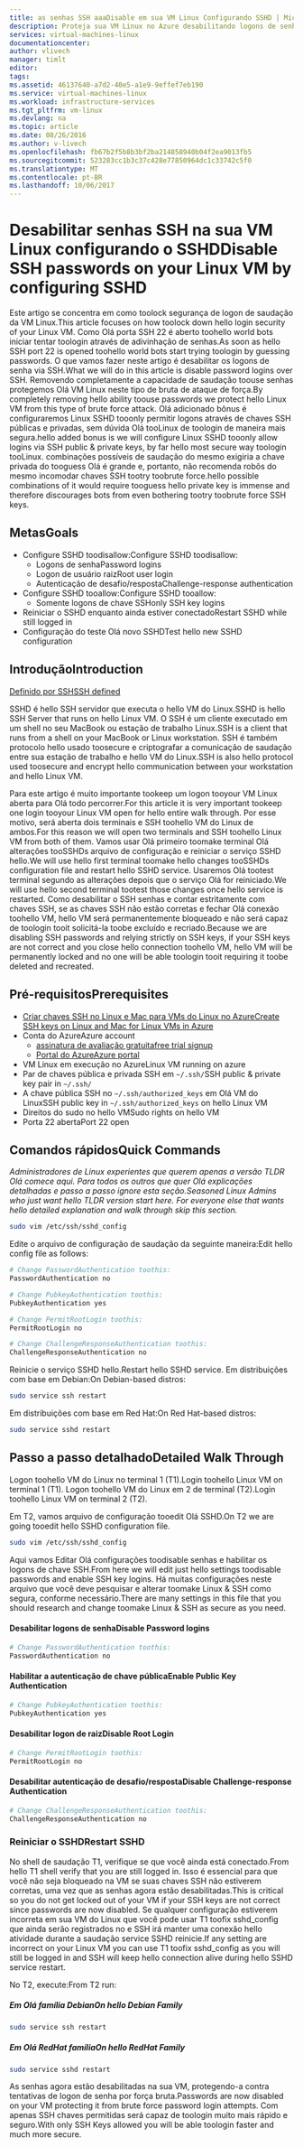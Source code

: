 ```yaml
---
title: as senhas SSH aaaDisable em sua VM Linux Configurando SSHD | Microsoft Docs
description: Proteja sua VM Linux no Azure desabilitando logons de senha para SSH.
services: virtual-machines-linux
documentationcenter: 
author: vlivech
manager: timlt
editor: 
tags: 
ms.assetid: 46137640-a7d2-40e5-a1e9-9effef7eb190
ms.service: virtual-machines-linux
ms.workload: infrastructure-services
ms.tgt_pltfrm: vm-linux
ms.devlang: na
ms.topic: article
ms.date: 08/26/2016
ms.author: v-livech
ms.openlocfilehash: fb67b2f5b8b3bf2ba214858940b04f2ea9013fb5
ms.sourcegitcommit: 523283cc1b3c37c428e77850964dc1c33742c5f0
ms.translationtype: MT
ms.contentlocale: pt-BR
ms.lasthandoff: 10/06/2017
---
```

# <a name="disable-ssh-passwords-on-your-linux-vm-by-configuring-sshd"></a><span data-ttu-id="b1942-103">Desabilitar senhas SSH na sua VM Linux configurando o SSHD</span><span class="sxs-lookup"><span data-stu-id="b1942-103">Disable SSH passwords on your Linux VM by configuring SSHD</span></span>
<span data-ttu-id="b1942-104">Este artigo se concentra em como toolock segurança de logon de saudação da VM Linux.</span><span class="sxs-lookup"><span data-stu-id="b1942-104">This article focuses on how toolock down hello login security of your Linux VM.</span></span>  <span data-ttu-id="b1942-105">Como Olá porta SSH 22 é aberto toohello world bots iniciar tentar toologin através de adivinhação de senhas.</span><span class="sxs-lookup"><span data-stu-id="b1942-105">As soon as hello SSH port 22 is opened toohello world bots start trying toologin by guessing passwords.</span></span>  <span data-ttu-id="b1942-106">O que vamos fazer neste artigo é desabilitar os logons de senha via SSH.</span><span class="sxs-lookup"><span data-stu-id="b1942-106">What we will do in this article is disable password logins over SSH.</span></span>  <span data-ttu-id="b1942-107">Removendo completamente a capacidade de saudação toouse senhas protegemos Olá VM Linux neste tipo de bruta de ataque de força.</span><span class="sxs-lookup"><span data-stu-id="b1942-107">By completely removing hello ability toouse passwords we protect hello Linux VM from this type of brute force attack.</span></span>  <span data-ttu-id="b1942-108">Olá adicionado bônus é configuraremos Linux SSHD tooonly permitir logons através de chaves SSH públicas e privadas, sem dúvida Olá tooLinux de toologin de maneira mais segura.</span><span class="sxs-lookup"><span data-stu-id="b1942-108">hello added bonus is we will configure Linux SSHD tooonly allow logins via SSH public & private keys, by far hello most secure way toologin tooLinux.</span></span>  <span data-ttu-id="b1942-109">combinações possíveis de saudação do mesmo exigiria a chave privada do tooguess Olá é grande e, portanto, não recomenda robôs do mesmo incomodar chaves SSH tootry toobrute force.</span><span class="sxs-lookup"><span data-stu-id="b1942-109">hello possible combinations of it would require tooguess hello private key is immense and therefore discourages bots from even bothering tootry toobrute force SSH keys.</span></span>

## <a name="goals"></a><span data-ttu-id="b1942-110">Metas</span><span class="sxs-lookup"><span data-stu-id="b1942-110">Goals</span></span>
* <span data-ttu-id="b1942-111">Configure SSHD toodisallow:</span><span class="sxs-lookup"><span data-stu-id="b1942-111">Configure SSHD toodisallow:</span></span>
  * <span data-ttu-id="b1942-112">Logons de senha</span><span class="sxs-lookup"><span data-stu-id="b1942-112">Password logins</span></span>
  * <span data-ttu-id="b1942-113">Logon de usuário raiz</span><span class="sxs-lookup"><span data-stu-id="b1942-113">Root user login</span></span>
  * <span data-ttu-id="b1942-114">Autenticação de desafio/resposta</span><span class="sxs-lookup"><span data-stu-id="b1942-114">Challenge-response authentication</span></span>
* <span data-ttu-id="b1942-115">Configure SSHD tooallow:</span><span class="sxs-lookup"><span data-stu-id="b1942-115">Configure SSHD tooallow:</span></span>
  * <span data-ttu-id="b1942-116">Somente logons de chave SSH</span><span class="sxs-lookup"><span data-stu-id="b1942-116">only SSH key logins</span></span>
* <span data-ttu-id="b1942-117">Reiniciar o SSHD enquanto ainda estiver conectado</span><span class="sxs-lookup"><span data-stu-id="b1942-117">Restart SSHD while still logged in</span></span>
* <span data-ttu-id="b1942-118">Configuração do teste Olá novo SSHD</span><span class="sxs-lookup"><span data-stu-id="b1942-118">Test hello new SSHD configuration</span></span>

## <a name="introduction"></a><span data-ttu-id="b1942-119">Introdução</span><span class="sxs-lookup"><span data-stu-id="b1942-119">Introduction</span></span>
[<span data-ttu-id="b1942-120">Definido por SSH</span><span class="sxs-lookup"><span data-stu-id="b1942-120">SSH defined</span></span>](https://en.wikipedia.org/wiki/Secure_Shell)

<span data-ttu-id="b1942-121">SSHD é hello SSH servidor que executa o hello VM do Linux.</span><span class="sxs-lookup"><span data-stu-id="b1942-121">SSHD is hello SSH Server that runs on hello Linux VM.</span></span>  <span data-ttu-id="b1942-122">O SSH é um cliente executado em um shell no seu MacBook ou estação de trabalho Linux.</span><span class="sxs-lookup"><span data-stu-id="b1942-122">SSH is a client that runs from a shell on your MacBook or Linux workstation.</span></span>  <span data-ttu-id="b1942-123">SSH é também protocolo hello usado toosecure e criptografar a comunicação de saudação entre sua estação de trabalho e hello VM do Linux.</span><span class="sxs-lookup"><span data-stu-id="b1942-123">SSH is also hello protocol used toosecure and encrypt hello communication between your workstation and hello Linux VM.</span></span>

<span data-ttu-id="b1942-124">Para este artigo é muito importante tookeep um logon tooyour VM Linux aberta para Olá todo percorrer.</span><span class="sxs-lookup"><span data-stu-id="b1942-124">For this article it is very important tookeep one login tooyour Linux VM open for hello entire walk through.</span></span>  <span data-ttu-id="b1942-125">Por esse motivo, será aberta dois terminais e SSH toohello VM do Linux de ambos.</span><span class="sxs-lookup"><span data-stu-id="b1942-125">For this reason we will open two terminals and SSH toohello Linux VM from both of them.</span></span>  <span data-ttu-id="b1942-126">Vamos usar Olá primeiro toomake terminal Olá alterações tooSSHDs arquivo de configuração e reiniciar o serviço SSHD hello.</span><span class="sxs-lookup"><span data-stu-id="b1942-126">We will use hello first terminal toomake hello changes tooSSHDs configuration file and restart hello SSHD service.</span></span>  <span data-ttu-id="b1942-127">Usaremos Olá tootest terminal segundo as alterações depois que o serviço Olá for reiniciado.</span><span class="sxs-lookup"><span data-stu-id="b1942-127">We will use hello second terminal tootest those changes once hello service is restarted.</span></span>  <span data-ttu-id="b1942-128">Como desabilitar o SSH senhas e contar estritamente com chaves SSH, se as chaves SSH não estão corretas e fechar Olá conexão toohello VM, hello VM será permanentemente bloqueado e não será capaz de toologin tooit solicitá-la toobe excluído e recriado.</span><span class="sxs-lookup"><span data-stu-id="b1942-128">Because we are disabling SSH passwords and relying strictly on SSH keys, if your SSH keys are not correct and you close hello connection toohello VM, hello VM will be permanently locked and no one will be able toologin tooit requiring it toobe deleted and recreated.</span></span>

## <a name="prerequisites"></a><span data-ttu-id="b1942-129">Pré-requisitos</span><span class="sxs-lookup"><span data-stu-id="b1942-129">Prerequisites</span></span>
* [<span data-ttu-id="b1942-130">Criar chaves SSH no Linux e Mac para VMs do Linux no Azure</span><span class="sxs-lookup"><span data-stu-id="b1942-130">Create SSH keys on Linux and Mac for Linux VMs in Azure</span></span>](mac-create-ssh-keys.md?toc=%2fazure%2fvirtual-machines%2flinux%2ftoc.json)
* <span data-ttu-id="b1942-131">Conta do Azure</span><span class="sxs-lookup"><span data-stu-id="b1942-131">Azure account</span></span>
  * [<span data-ttu-id="b1942-132">assinatura de avaliação gratuita</span><span class="sxs-lookup"><span data-stu-id="b1942-132">free trial signup</span></span>](https://azure.microsoft.com/pricing/free-trial/)
  * [<span data-ttu-id="b1942-133">Portal do Azure</span><span class="sxs-lookup"><span data-stu-id="b1942-133">Azure portal</span></span>](http://portal.azure.com)
* <span data-ttu-id="b1942-134">VM Linux em execução no Azure</span><span class="sxs-lookup"><span data-stu-id="b1942-134">Linux VM running on azure</span></span>
* <span data-ttu-id="b1942-135">Par de chaves pública e privada SSH em `~/.ssh/`</span><span class="sxs-lookup"><span data-stu-id="b1942-135">SSH public & private key pair in `~/.ssh/`</span></span>
* <span data-ttu-id="b1942-136">A chave pública SSH no `~/.ssh/authorized_keys` em Olá VM do Linux</span><span class="sxs-lookup"><span data-stu-id="b1942-136">SSH public key in `~/.ssh/authorized_keys` on hello Linux VM</span></span>
* <span data-ttu-id="b1942-137">Direitos do sudo no hello VM</span><span class="sxs-lookup"><span data-stu-id="b1942-137">Sudo rights on hello VM</span></span>
* <span data-ttu-id="b1942-138">Porta 22 aberta</span><span class="sxs-lookup"><span data-stu-id="b1942-138">Port 22 open</span></span>

## <a name="quick-commands"></a><span data-ttu-id="b1942-139">Comandos rápidos</span><span class="sxs-lookup"><span data-stu-id="b1942-139">Quick Commands</span></span>
<span data-ttu-id="b1942-140">*Administradores de Linux experientes que querem apenas a versão TLDR Olá comece aqui.  Para todos os outros que quer Olá explicações detalhadas e passo a passo ignore esta seção.*</span><span class="sxs-lookup"><span data-stu-id="b1942-140">*Seasoned Linux Admins who just want hello TLDR version start here.  For everyone else that wants hello detailed explanation and walk through skip this section.*</span></span>

```bash
sudo vim /etc/ssh/sshd_config
```

<span data-ttu-id="b1942-141">Edite o arquivo de configuração de saudação da seguinte maneira:</span><span class="sxs-lookup"><span data-stu-id="b1942-141">Edit hello config file as follows:</span></span>

```sh
# Change PasswordAuthentication toothis:
PasswordAuthentication no

# Change PubkeyAuthentication toothis:
PubkeyAuthentication yes

# Change PermitRootLogin toothis:
PermitRootLogin no

# Change ChallengeResponseAuthentication toothis:
ChallengeResponseAuthentication no
```

<span data-ttu-id="b1942-142">Reinicie o serviço SSHD hello.</span><span class="sxs-lookup"><span data-stu-id="b1942-142">Restart hello SSHD service.</span></span> <span data-ttu-id="b1942-143">Em distribuições com base em Debian:</span><span class="sxs-lookup"><span data-stu-id="b1942-143">On Debian-based distros:</span></span>

```bash
sudo service ssh restart
```

<span data-ttu-id="b1942-144">Em distribuições com base em Red Hat:</span><span class="sxs-lookup"><span data-stu-id="b1942-144">On Red Hat-based distros:</span></span>

```bash
sudo service sshd restart
```

## <a name="detailed-walk-through"></a><span data-ttu-id="b1942-145">Passo a passo detalhado</span><span class="sxs-lookup"><span data-stu-id="b1942-145">Detailed Walk Through</span></span>
<span data-ttu-id="b1942-146">Logon toohello VM do Linux no terminal 1 (T1).</span><span class="sxs-lookup"><span data-stu-id="b1942-146">Login toohello Linux VM on terminal 1 (T1).</span></span>  <span data-ttu-id="b1942-147">Logon toohello VM do Linux em 2 de terminal (T2).</span><span class="sxs-lookup"><span data-stu-id="b1942-147">Login toohello Linux VM on terminal 2 (T2).</span></span>

<span data-ttu-id="b1942-148">Em T2, vamos arquivo de configuração tooedit Olá SSHD.</span><span class="sxs-lookup"><span data-stu-id="b1942-148">On T2 we are going tooedit hello SSHD configuration file.</span></span>  

```bash
sudo vim /etc/ssh/sshd_config
```

<span data-ttu-id="b1942-149">Aqui vamos Editar Olá configurações toodisable senhas e habilitar os logons de chave SSH.</span><span class="sxs-lookup"><span data-stu-id="b1942-149">From here we will edit just hello settings toodisable passwords and enable SSH key logins.</span></span>  <span data-ttu-id="b1942-150">Há muitas configurações neste arquivo que você deve pesquisar e alterar toomake Linux & SSH como segura, conforme necessário.</span><span class="sxs-lookup"><span data-stu-id="b1942-150">There are many settings in this file that you should research and change toomake Linux & SSH as secure as you need.</span></span>

#### <a name="disable-password-logins"></a><span data-ttu-id="b1942-151">Desabilitar logons de senha</span><span class="sxs-lookup"><span data-stu-id="b1942-151">Disable Password logins</span></span>

```sh
# Change PasswordAuthentication toothis:
PasswordAuthentication no
```

#### <a name="enable-public-key-authentication"></a><span data-ttu-id="b1942-152">Habilitar a autenticação de chave pública</span><span class="sxs-lookup"><span data-stu-id="b1942-152">Enable Public Key Authentication</span></span>

```sh
# Change PubkeyAuthentication toothis:
PubkeyAuthentication yes
```

#### <a name="disable-root-login"></a><span data-ttu-id="b1942-153">Desabilitar logon de raiz</span><span class="sxs-lookup"><span data-stu-id="b1942-153">Disable Root Login</span></span>

```sh
# Change PermitRootLogin toothis:
PermitRootLogin no
```

#### <a name="disable-challenge-response-authentication"></a><span data-ttu-id="b1942-154">Desabilitar autenticação de desafio/resposta</span><span class="sxs-lookup"><span data-stu-id="b1942-154">Disable Challenge-response Authentication</span></span>
```sh
# Change ChallengeResponseAuthentication toothis:
ChallengeResponseAuthentication no
```

### <a name="restart-sshd"></a><span data-ttu-id="b1942-155">Reiniciar o SSHD</span><span class="sxs-lookup"><span data-stu-id="b1942-155">Restart SSHD</span></span>
<span data-ttu-id="b1942-156">No shell de saudação T1, verifique se que você ainda está conectado.</span><span class="sxs-lookup"><span data-stu-id="b1942-156">From hello T1 shell verify that you are still logged in.</span></span>  <span data-ttu-id="b1942-157">Isso é essencial para que você não seja bloqueado na VM se suas chaves SSH não estiverem corretas, uma vez que as senhas agora estão desabilitadas.</span><span class="sxs-lookup"><span data-stu-id="b1942-157">This is critical so you do not get locked out of your VM if your SSH keys are not correct since passwords are now disabled.</span></span>  <span data-ttu-id="b1942-158">Se qualquer configuração estiverem incorreta em sua VM do Linux que você pode usar T1 toofix sshd_config que ainda serão registrados no e SSH irá manter uma conexão hello atividade durante a saudação service SSHD reinicie.</span><span class="sxs-lookup"><span data-stu-id="b1942-158">If any setting are incorrect on your Linux VM you can use T1 toofix sshd_config as you will still be logged in and SSH will keep hello connection alive during hello SSHD service restart.</span></span>

<span data-ttu-id="b1942-159">No T2, execute:</span><span class="sxs-lookup"><span data-stu-id="b1942-159">From T2 run:</span></span>

##### <a name="on-hello-debian-family"></a><span data-ttu-id="b1942-160">Em Olá família Debian</span><span class="sxs-lookup"><span data-stu-id="b1942-160">On hello Debian Family</span></span>
```bash
sudo service ssh restart
```

##### <a name="on-hello-redhat-family"></a><span data-ttu-id="b1942-161">Em Olá RedHat família</span><span class="sxs-lookup"><span data-stu-id="b1942-161">On hello RedHat Family</span></span>
```bash
sudo service sshd restart
```

<span data-ttu-id="b1942-162">As senhas agora estão desabilitadas na sua VM, protegendo-a contra tentativas de logon de senha por força bruta.</span><span class="sxs-lookup"><span data-stu-id="b1942-162">Passwords are now disabled on your VM protecting it from brute force password login attempts.</span></span>  <span data-ttu-id="b1942-163">Com apenas SSH chaves permitidas será capaz de toologin muito mais rápido e seguro.</span><span class="sxs-lookup"><span data-stu-id="b1942-163">With only SSH Keys allowed you will be able toologin faster and much more secure.</span></span>

